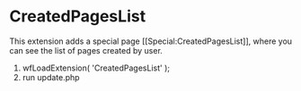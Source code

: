 CreatedPagesList
====================

This extension adds a special page [[Special:CreatedPagesList]],
where you can see the list of pages created by user.

1) wfLoadExtension( 'CreatedPagesList' );
2) run update.php
